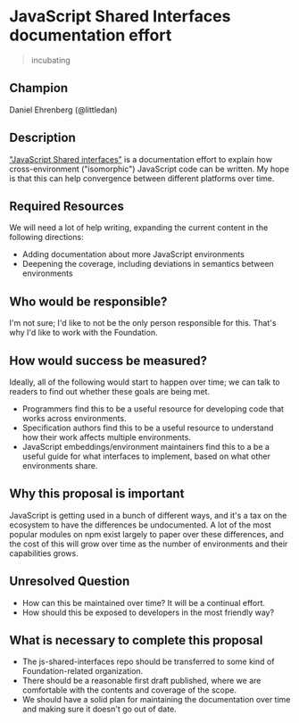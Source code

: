 # JavaScript Shared Interfaces documentation effort
>  incubating

## Champion

Daniel Ehrenberg (@littledan)

## Description

["JavaScript Shared interfaces"](https://github.com/littledan/js-shared-interfaces/) is a documentation effort to explain how cross-environment ("isomorphic") JavaScript code can be written. My hope is that this can help convergence between different platforms over time.

## Required Resources

We will need a lot of help writing, expanding the current content in the following directions:
- Adding documentation about more JavaScript environments
- Deepening the coverage, including deviations in semantics between environments

## Who would be responsible?

I'm not sure; I'd like to not be the only person responsible for this. That's why I'd like to work with the Foundation.

## How would success be measured?

Ideally, all of the following would start to happen over time; we can talk to readers to find out whether these goals are being met.
- Programmers find this to be a useful resource for developing code that works across environments.
- Specification authors find this to be a useful resource to understand how their work affects multiple environments.
- JavaScript embeddings/environment maintainers find this to a be a useful guide for what interfaces to implement, based on what other environments share.

## Why this proposal is important

JavaScript is getting used in a bunch of different ways, and it's a tax on the ecosystem to have the differences be undocumented. A lot of the most popular modules on npm exist largely to paper over these differences, and the cost of this will grow over time as the number of environments and their capabilities grows.

## Unresolved Question

- How can this be maintained over time? It will be a continual effort.
- How should this be exposed to developers in the most friendly way?

## What is necessary to complete this proposal

- The js-shared-interfaces repo should be transferred to some kind of Foundation-related organization.
- There should be a reasonable first draft published, where we are comfortable with the contents and coverage of the scope.
- We should have a solid plan for maintaining the documentation over time and making sure it doesn't go out of date.
